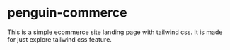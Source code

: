 #  penguin-commerce

This is a simple ecommerce site landing page with tailwind css. It is made for just explore tailwind css feature.
  
